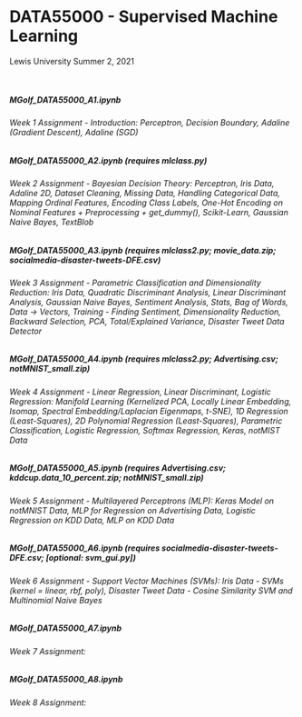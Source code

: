 # DATA55000 - Supervised Machine Learning
Lewis University Summer 2, 2021

<br />

##### MGolf_DATA55000_A1.ipynb 
###### Week 1 Assignment - Introduction: Perceptron, Decision Boundary, Adaline (Gradient Descent), Adaline (SGD)

##### MGolf_DATA55000_A2.ipynb (requires mlclass.py)
###### Week 2 Assignment - Bayesian Decision Theory: Perceptron, Iris Data, Adaline 2D, Dataset Cleaning, Missing Data, Handling Categorical Data, Mapping Ordinal Features, Encoding Class Labels, One-Hot Encoding on Nominal Features + Preprocessing + get_dummy(), Scikit-Learn, Gaussian Naive Bayes, TextBlob

##### MGolf_DATA55000_A3.ipynb (requires mlclass2.py; movie_data.zip; socialmedia-disaster-tweets-DFE.csv)
###### Week 3 Assignment - Parametric Classification and Dimensionality Reduction: Iris Data, Quadratic Discriminant Analysis, Linear Discriminant Analysis, Gaussian Naive Bayes, Sentiment Analysis, Stats, Bag of Words, Data -> Vectors, Training - Finding Sentiment, Dimensionality Reduction, Backward Selection, PCA, Total/Explained Variance, Disaster Tweet Data Detector

##### MGolf_DATA55000_A4.ipynb (requires mlclass2.py; Advertising.csv; notMNIST_small.zip)
###### Week 4 Assignment - Linear Regression, Linear Discriminant, Logistic Regression: Manifold Learning (Kernelized PCA, Locally Linear Embedding, Isomap, Spectral Embedding/Laplacian Eigenmaps, t-SNE), 1D Regression (Least-Squares), 2D Polynomial Regression (Least-Squares), Parametric Classification, Logistic Regression, Softmax Regression, Keras, notMIST Data

##### MGolf_DATA55000_A5.ipynb (requires Advertising.csv; kddcup.data_10_percent.zip; notMNIST_small.zip)
###### Week 5 Assignment - Multilayered Perceptrons (MLP): Keras Model on notMNIST Data, MLP for Regression on Advertising Data, Logistic Regression on KDD Data, MLP on KDD Data

##### MGolf_DATA55000_A6.ipynb (requires socialmedia-disaster-tweets-DFE.csv; [optional: svm_gui.py])
###### Week 6 Assignment - Support Vector Machines (SVMs): Iris Data - SVMs (kernel = linear, rbf, poly), Disaster Tweet Data - Cosine Similarity SVM and Multinomial Naive Bayes

##### MGolf_DATA55000_A7.ipynb 
###### Week 7 Assignment:

##### MGolf_DATA55000_A8.ipynb 
###### Week 8 Assignment:

<br />
